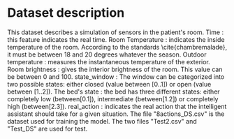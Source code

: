 # Dataset description
This dataset describes a simulation of sensors in the patient's room.
Time : this feature indicates the real time. 
Room Temperature : indicates the inside temperature of the room. According to the standards \cite{chambremalade}, it must be between 18 and 20 degrees whatever the season. 
Outdoor temperature : measures the instantaneous temperature of the exterior.
Room brightness : gives the interior brightness of the room. This value can be between 0 and 100.
state_window : The window can be categorized into two possible states: either closed (value between [0..1]) or open (value between [1..2]).
The bed's state : the bed has three different states: either completely low (between[0.1]), intermediate (between[1.2]) or completely high (between[2.3]).
real_action : indicates the real action that the intelligent assistant should take for a given situation.
The file "8actions_DS.csv" is the dataset used for training the model. The two files "Test2.csv" and "Test_DS" are used for test.
